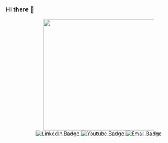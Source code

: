 ### Hi there 👋
<div id="header" align="center">
  <img src="https://user-images.githubusercontent.com/50757880/153222739-9b5345a3-17f8-4005-9046-9f112c57b97d.png" width="300px"></img>
  <div id="badges">
    <a href="https://www.linkedin.com/in/isaac-reinaldo/">
      <img src="https://img.shields.io/badge/LinkedIn-blue?style=for-the-badge&logo=linkedin&logoColor=white" alt="LinkedIn Badge"/>
    </a>
    <a href="https://www.instagram.com/isaacrpl7/">
      <img src="https://img.shields.io/badge/Instagram-red?style=for-the-badge&logo=instagram&logoColor=white" alt="Youtube Badge"/>
    </a>
    <a href="mailto: isaacrpl7@hotmail.com">
      <img src="https://img.shields.io/badge/Email-orange?style=for-the-badge&logo=gmail&logoColor=white" alt="Email Badge"/>
    </a>
  </div>
</div>



<!--
**isaacrpl7/isaacrpl7** is a ✨ _special_ ✨ repository because its `README.md` (this file) appears on your GitHub profile.

Here are some ideas to get you started:

- 🔭 I’m currently working on ...
- 🌱 I’m currently learning ...
- 👯 I’m looking to collaborate on ...
- 🤔 I’m looking for help with ...
- 💬 Ask me about ...
- 📫 How to reach me: ...
- 😄 Pronouns: ...
- ⚡ Fun fact: ...
-->
